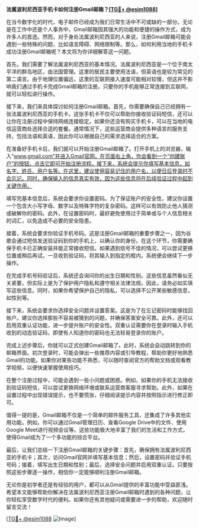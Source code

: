 **法属波利尼西亚手机卡如何注册Gmail邮箱？[[TG💪+ @esim1088](https://t.me/s/esim1088)]**

在当今数字化的时代，电子邮件已经成为我们日常生活中不可或缺的一部分。无论是在工作中还是个人事务中，Gmail邮箱因其强大的功能和便捷的操作方式，成为许多人的首选。然而，对于身处法属波利尼西亚的人来说，注册Gmail邮箱可能会遇到一些特殊的问题，比如语言障碍、网络限制等。那么，如何利用当地的手机卡成功注册Gmail邮箱呢？本文将为你详细解答这一问题。

首先，我们需要了解法属波利尼西亚的基本情况。法属波利尼西亚是一个位于南太平洋的群岛地区，由法国管理。这里的居民主要使用法语，但英语也是较为常见的第二语言。由于地理位置偏远，这里的互联网接入速度可能相对较慢，但这并不影响我们通过手机卡完成Gmail邮箱的注册。只要你的手机能够正常连接到互联网，就可以轻松进行操作。

接下来，我们来具体探讨如何注册Gmail邮箱。首先，你需要确保自己已经拥有一张法属波利尼西亚的手机卡。这张手机卡不仅可以帮助你接收验证码短信，还可以让你在注册过程中保持网络连接稳定。如果你还没有购买手机卡，可以在当地的电信运营商处选择合适的套餐。通常情况下，这些运营商会提供多种语言的服务支持，包括法语和英语，因此你可以根据自己的需求选择适合的方案。

在准备好手机卡后，我们就可以开始注册Gmail邮箱了。打开手机上的浏览器，输入“www.gmail.com”并进入Gmail官网。在页面右上角，你会看到一个“创建账户”的按钮，点击它即可开始注册流程。接下来，系统会提示你填写基本信息，如名字、姓氏、用户名等。在这里，建议使用容易记住的用户名，以便日后登录时不会忘记。同时，确保输入的信息真实有效，因为这些信息将在后续验证过程中起到关键作用。

填写完基本信息后，系统会要求你设置密码。为了保证账户的安全性，建议你设置一个包含大小写字母、数字以及特殊字符的复杂密码。这样可以有效防止他人猜测或破解你的密码。此外，在设置密码时，最好避免使用过于简单或与个人信息相关的词汇，以免造成不必要的安全隐患。

接着，系统会要求你验证手机号码。这是注册Gmail邮箱的重要步骤之一，因为谷歌会通过短信发送验证码到你的手机上，以确认你的身份。在这个环节，你需要确保手机卡已正确安装并能正常接收短信。如果遇到信号不佳的情况，可以尝试更换位置或稍后再试。一旦收到验证码，将其输入到指定的框内，系统便会继续下一步操作。

在完成手机号码验证后，系统还会询问你的出生日期和性别。这些信息虽然看似无关紧要，但实际上是为了保护用户隐私和遵守相关法律法规。因此，请务必如实填写这些信息。同时，如果你希望保护自己的隐私，可以选择不公开某些敏感信息，如性别等。

接下来，系统会要求你选择安全问题并设置答案。这是为了在忘记密码时能够找回账户。建议你选择那些不容易被猜到的问题，并确保答案安全可靠。此外，还可以启用双重认证功能，进一步提升账户的安全性。双重认证需要你在登录时输入手机收到的动态验证码，即使有人知道你的密码也无法轻易登录你的账户。

完成上述步骤后，你就可以正式创建Gmail邮箱了。此时，系统会自动跳转到你的邮箱界面。初次登录时，可能会弹出一些推荐内容或引导教程，帮助你更好地熟悉Gmail的功能。如果你对某些功能不熟悉，可以随时查阅官方的帮助文档或观看教学视频，以便快速掌握使用技巧。

在整个注册过程中，可能会遇到一些小问题或困惑。例如，如果你的手机无法接收到验证码短信，可以尝试更换网络环境或联系运营商客服寻求帮助。此外，如果在设置过程中出现错误提示，也不要慌张，仔细阅读提示内容并按照指示进行修正即可。

值得一提的是，Gmail邮箱不仅是一个简单的邮件服务工具，还集成了许多其他实用功能。例如，你可以通过Gmail管理日历、查看Google Drive中的文件、使用Google Meet进行视频会议等。这些功能极大地丰富了我们的生活和工作方式，使得Gmail成为了一个多功能的综合平台。

最后，让我们总结一下注册Gmail邮箱的关键步骤：首先，确保拥有法属波利尼西亚的手机卡；其次，访问Gmail官网并填写基本信息；然后，设置密码并验证手机号码；接着，填写出生日期和性别；最后，选择安全问题并启用双重认证。只要按照这些步骤逐一操作，相信你一定能够顺利注册Gmail邮箱。

无论你是初学者还是有经验的用户，都可以从Gmail提供的丰富功能中受益匪浅。希望本文能够帮助你解决在法属波利尼西亚注册Gmail邮箱时遇到的各种问题，让你轻松享受数字时代的便利。如果你还有其他疑问或需要进一步的帮助，欢迎随时留言交流！

[[TG💪+ @esim1088](https://t.me/s/esim1088) ![Image](https://i.postimg.cc/4NQfJmqS/Snipaste-2025-05-13-00-14-12.png)]
